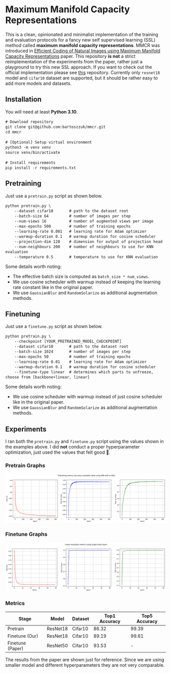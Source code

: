 # Maximum Manifold Capacity Representations

This is a clean, opinionated and minimalist implementation of the training and evaluation protocols for a fancy new
self supervised learning (SSL) method called **maximum manifold capacity representations**. MMCR was introduced
in [Efficient Coding of Natural Images using Maximum Manifold Capacity Representations](https://openreview.net/pdf?id=og9V7NgOrQ)
paper. This repository **is not** a strict reimplementation of the experiments from the paper, rather just a playground
to try this
new SSL approach. If you want to check out the official implementation please
see [this](https://github.com/ThomasYerxa/mmcr/) repository.
Currently only `resnet18` model and `cifar10` dataset are supported, but it should be rather easy to add
more models and datasets.

## Installation

You will need at least **Python 3.10**.

```
# Download repository
git clone git@github.com:bartoszzuk/mmcr.git
cd mmcr

# [Optional] Setup virtual environment
python3 -m venv venv
source venv/bin/activate

# Install requirements
pip install -r requirements.txt
```

## Pretraining

Just use a `pretrain.py` script as shown below.

```
python pretrain.py \
    --dataset cifar10       # path to the dataset root
    --batch-size 64         # number of images per step
    --num-views 16          # number of augmented views per image
    --max-epochs 500        # number of training epochs
    --learning-rate 0.001   # learning rate for Adam optimizer
    --warmup-duration 0.1   # warmup duration for cosine scheduler
    --projection-dim 128    # dimension for output of projection head
    --num-neighbours 200    # number of neighbours to use for KNN evaluation
    --temperature 0.5       # temperature to use for KNN evaluation
```

Some details worth noting:

- The effective batch size is computed as `batch_size * num_views`.
- We use cosine scheduler with warmup instead of keeping the learning rate constant like in the original paper.
- We use `GaussianBlur` and `RandomSolarize` as additional augmentation methods.

## Finetuning

Just use a `finetune.py` script as shown below.

```
python pretrain.py \
    --checkpoint [YOUR_PRETRAINED_MODEL_CHECKPOINT]
    --dataset cifar10       # path to the dataset root
    --batch-size 1024       # number of images per step
    --max-epochs 50         # number of training epochs
    --learning-rate 0.01    # learning rate for Adam optimizer
    --warmup-duration 0.1   # warmup duration for cosine scheduler
    --finetune-type linear  # determines which parts to unfreeze, choose from [backbone+linear, linear]
```

Some details worth noting:

- We use cosine scheduler with warmup instead of just cosine scheduler like in the original paper.
- We use `GaussianBlur` and `RandomSolarize` as additional augmentation methods.

## Experiments

I ran both the `pretrain.py` and `finetune.py` script using the values shown in the examples above. I did **not**
conduct a proper hyperparameter optimization, just used the values that felt good :grimacing:.

### Pretrain Graphs

![pretrain-metrics](figures/pretrain.png)

### Finetune Graphs

![finetune-metrics](figures/finetune.png)

### Metrics

| Stage            | Model    | Dataset | Top1 Accuracy | Top5 Accuracy |
|------------------|----------|---------|---------------|---------------|
| Pretrain         | ResNet18 | Cifar10 | 86.32         | 99.39         |
| Finetune (Our)   | ResNet18 | Cifar10 | 89.19         | 99.61         |
| Finetune (Paper) | ResNet50 | Cifar10 | 93.53         | -             |

The results from the paper are shown just for reference. Since we are using smaller
model and different hyperparameters they are not very comparable.




